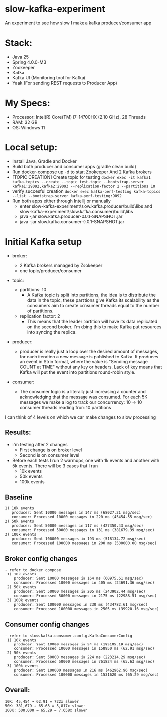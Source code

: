 # slow-kafka-experiment
An experiment to see how slow I make a kafka producer/consumer app

# Stack:
 - Java 25 
 - Spring 4.0.0-M3
 - Zookeeper
 - Kafka 
 - Kafka UI (Monitoring tool for Kafka)
 - Yaak (For sending REST requests to Producer App)

# My Specs:
 - Processor: Intel(R) Core(TM) i7-14700HX (2.10 GHz), 28 Threads
 - RAM: 32 GB
 - OS: Windows 11

# Local setup:
  - Install Java, Gradle and Docker
  - Build both producer and consumer apps (gradle clean build)
  - Run docker-compose up -d to start Zookeeper And 2 Kafka brokers 
  - [TOPIC CREATION] Create topic for testing ``docker exec -it kafka1 kafka-topics --create --topic test-topic --bootstrap-server kafka1:29092,kafka2:29093 --replication-factor 2 --partitions 10``
   - verify succesful creation ``docker exec kafka-perf-testing kafka-topics --list --bootstrap-server kafka-perf-testing:9092``
  - Run both apps either through Intellij or manually
     - enter slow-kafka-experiment\slow.kafka.producer\build\libs and slow-kafka-experiment\slow.kafka.consumer\build\libs
     - java -jar slow.kafka.producer-0.0.1-SNAPSHOT.jar
     - java -jar slow.kafka.consumer-0.0.1-SNAPSHOT.jar

# Initial Kafka setup 
 - broker: 
   - 2 Kafka brokers managed by Zookeeper
   - one topic/producer/consumer 

 - topic:
   - partitions: 10 
     - A Kafka topic is split into partitions, the idea is to distribute the data in the topic, these partitions give Kafka its scalability as the consumers aim to create consumer threads equal to the number of partitions.
   - replication factor: 2 
     - This means that the leader partition will have its data replicated on the second broker.
     I'm doing this to make Kafka put resources into syncing the replica.

- producer:
  - producer is really just a loop over the desired amount of messages, for each iteration a new message is published to Kafka.
    It produces an event in Strin format, where the value is "Sending message COUNT at TIME" without any key or headers. Lack of key means that Kafka will put the event into partitions 
    round-robin style.
  
- consumer:
  - The consumer logic is a literally just increasing a counter and acknowledging that the message was consumed. For each 5K messages we make a log to track our
   concurrency: 10 -> 10 consumer threads reading from 10 partitions 

I can think of 4 levels on which we can make changes to slow processing

## Results:
 - I'm testing after 2 changes 
    - First change is on broker level
    - Second is on consumer level
 - Before each tests I run 2 warmups, one with 1k events and another with 5k events.
   There will be 3 cases that I run
    - 10k events 
    - 50k events 
    - 100k events

## Baseline
    1) 10k events   
       producer: Sent 10000 messages in 147 ms (68027.21 msg/sec) 
       consumer: Processed 10000 messages in 220 ms (45454.55 msg/sec)
    2) 50k events
       producer: Sent 50000 messages in 117 ms (427350.43 msg/sec)
       consumer: Processed 50000 messages in 131 ms (381679.39 msg/sec)
    3) 100k events
       producer: Sent 100000 messages in 193 ms (518134.72 msg/sec)
       consumer: Processed 100000 messages in 200 ms (500000.00 msg/sec)
 
## Broker config changes 
    - refer to docker compose
     1) 10k events 
        producer: Sent 10000 messages in 164 ms (60975.61 msg/sec)
        consumer: Processed 10000 messages in 405 ms (24691.36 msg/sec)
     2) 50k events
        producer: Sent 50000 messages in 205 ms (243902.44 msg/sec)
        consumer: Processed 50000 messages in 2175 ms (22988.51 msg/sec)
     3) 100k events
        producer: Sent 100000 messages in 230 ms (434782.61 msg/sec)
        consumer: Processed 100000 messages in 2505 ms (39920.16 msg/sec)

## Consumer config changes 
    - refer to slow.kafka.consumer.config.KafkaConsumerConfig
     1) 10k events 
        producer: Sent 10000 messages in 54 ms (185185.19 msg/sec)
        consumer: Processed 10000 messages in 158950 ms (62.91 msg/sec)
     2) 50k events
        producer: Sent 50000 messages in 224 ms (223214.29 msg/sec)
        consumer: Processed 50000 messages in 761824 ms (65.63 msg/sec) 
     3) 100k events       
        producer: Sent 100000 messages in 216 ms (462962.96 msg/sec)
        consumer: Processed 100000 messages in 1531620 ms (65.29 msg/sec)  

## Overall:
    10K: 45,454 → 62.91 = 722x slower
    50K: 381,679 → 65.63 = 5,817x slower
    100K: 500,000 → 65.29 = 7,658x slower